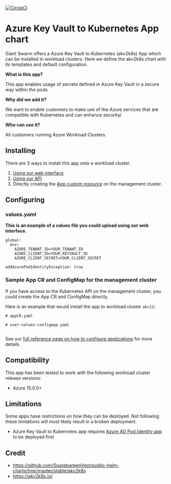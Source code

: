 [![CircleCI](https://circleci.com/gh/giantswarm/{APP-NAME}-app.svg?style=shield)](https://circleci.com/gh/giantswarm/{APP-NAME}-app)

# Azure Key Vault to Kubernetes App chart

Giant Swarm offers a Azure Key Vault to Kubernetes (akv2k8s) App which can be installed in workload clusters.
Here we define the akv2k8s chart with its templates and default configuration.

**What is this app?**

This app enables usage of secrets defined in Azure Key Vault in a secure way within the pods.  

**Why did we add it?**

We want to enable customers to make use of the Azure services that are compatible with Kubernetes and can enhance security/

**Who can use it?**

All customers running Azure Workload Clusters.

## Installing

There are 3 ways to install this app onto a workload cluster.

1. [Using our web interface](https://docs.giantswarm.io/ui-api/web/app-platform/#installing-an-app)
2. [Using our API](https://docs.giantswarm.io/api/#operation/createClusterAppV5)
3. Directly creating the [App custom resource](https://docs.giantswarm.io/ui-api/management-api/crd/apps.application.giantswarm.io/) on the management cluster.

## Configuring

### values.yaml
**This is an example of a values file you could upload using our web interface.**
```
global:
  env:
    AZURE_TENANT_ID=YOUR_TENANT_ID
    AZURE_CLIENT_ID=YOUR_KEYVAULT_ID
    AZURE_CLIENT_SECRET=YOUR_CLIENT_SECRET

addAzurePodIdentityException: true
```

### Sample App CR and ConfigMap for the management cluster
If you have access to the Kubernetes API on the management cluster, you could create
the App CR and ConfigMap directly.

Here is an example that would install the app to
workload cluster `abc12`:

```
# appCR.yaml

```

```
# user-values-configmap.yaml


```

See our [full reference page on how to configure applications](https://docs.giantswarm.io/app-platform/app-configuration/) for more details.

## Compatibility

This app has been tested to work with the following workload cluster release versions:

* Azure 15.0.0+

## Limitations

Some apps have restrictions on how they can be deployed.
Not following these limitations will most likely result in a broken deployment.

* Azure Key Vault to Kubernetes app requires [Azure AD Pod Identity app](https://github.com/giantswarm/azure-ad-pod-identity-app/) to be deployed first

## Credit

* https://github.com/SparebankenVest/public-helm-charts/tree/master/stable/akv2k8s
* https://akv2k8s.io/

